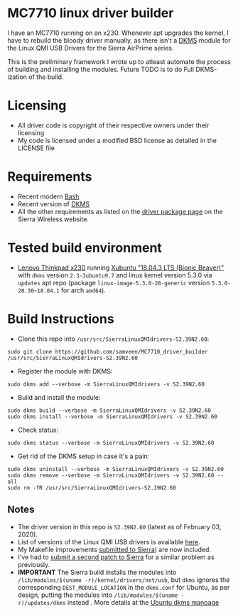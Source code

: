 # MC7710 linux driver builder

I have an MC7710 running on an x230. Whenever apt upgrades the kernel, I have to
rebuild the bloody driver manually, as there isn't a [DKMS](https://github.com/dell-oss/dkms) module for the Linux
QMI USB Drivers for the Sierra AirPrime series.

This is the preliminary framework I wrote up to atleast automate the process of 
building and installing the modules. Future TODO is to do Full DKMS-ization of the build.

# Licensing

- All driver code is copyright of their respective owners under their licensing
- My code is licensed under a modified BSD license as detailed in the LICENSE file

# Requirements

- Recent modern [Bash](https://www.gnu.org/software/bash/)
- Recent version of [DKMS](https://github.com/dell/dkms)
- All the other requirements as listed on the [driver package page](https://source.sierrawireless.com/resources/airprime/software/usb-drivers-linux-qmi-software-s2,-d-,37n2,-d-,58/) on the Sierra Wireless website.

# Tested build environment

- [Lenovo Thinkpad x230](https://www.lenovo.com/gb/en/laptops/thinkpad/x-series/x230/) running [Xubuntu "18.04.3 LTS (Bionic Beaver)"](https://xubuntu.org/download) with `dkms` version `2.3-3ubuntu9.7` and linux kernel version 5.3.0 via `updates` apt repo (package `linux-image-5.3.0-28-generic` version `5.3.0-28.30~18.04.1` for arch `amd64`).

# Build Instructions

- Clone this repo into `/usr/src/SierraLinuxQMIdrivers-S2.39N2.60`:
```
sudo git clone https://github.com/samveen/MC7710_driver_builder /usr/src/SierraLinuxQMIdrivers-S2.39N2.60
```

- Register the module with DKMS:
```
sudo dkms add --verbose -m SierraLinuxQMIdrivers -v S2.39N2.60
```

- Build and install the module:
```
sudo dkms build --verbose -m SierraLinuxQMIdrivers -v S2.39N2.60
sudo dkms install --verbose -m SierraLinuxQMIdrivers -v S2.39N2.60
```

- Check status:
```
sudo dkms status --verbose -m SierraLinuxQMIdrivers -v S2.39N2.60
```

- Get rid of the DKMS setup in case it's a pain:
```
sudo dkms uninstall --verbose -m SierraLinuxQMIdrivers -v S2.39N2.60
sudo dkms remove --verbose -m SierraLinuxQMIdrivers -v S2.39N2.60 --all
sudo rm -fR /usr/src/SierraLinuxQMIdrivers-S2.39N2.60
```

## Notes

- The driver version in this repo is `S2.39N2.60` (latest as of February 03, 2020).
- List of versions of the Linux QMI USB drivers is available
  [here](https://source.sierrawireless.com/resources/airprime/software/usb-drivers-linux-qmi-software-history/).
- My Makefile improvements [submitted to Sierra](https://forum.sierrawireless.com/t/patches-to-sierra-linux-qmi-drivers-version-s2-37n2-57/16899/3)) are now included.
- I've had to [submit a second patch to Sierra](https://forum.sierrawireless.com/t/patches-to-sierra-linux-qmi-drivers-version-s2-39n2-60/19221) for a similar problem as previously.
- **IMPORTANT** The Sierra build installs the modules into `/lib/modules/$(uname -r)/kernel/drivers/net/usb`, but `dkms` ignores  the corresponding `DEST_MODULE_LOCATION` in the `dkms.conf` for Ubuntu, as per design, putting the modules into `/lib/modules/$(uname -r)/updates/dkms` instead . More details at the [Ubuntu dkms manpage](http://manpages.ubuntu.com/manpages/bionic/man8/dkms.8.html#dkms.conf)
